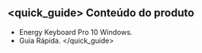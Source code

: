 ## <quick_guide> Conteúdo do produto
- Energy Keyboard Pro 10 Windows.
- Guia Rápida.
</quick_guide>
